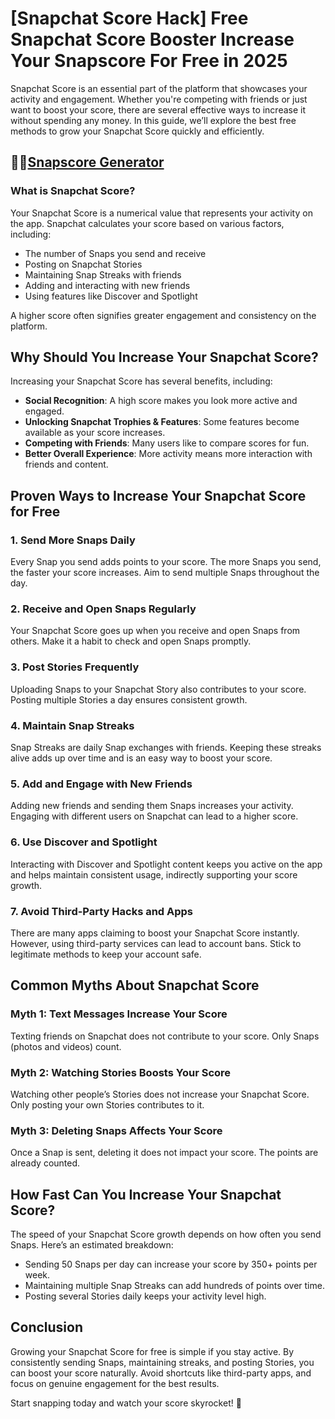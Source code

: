 # [Snapchat Score Hack] Free Snapchat Score Booster Increase Your Snapscore For Free in 2025

Snapchat Score is an essential part of the platform that showcases your activity and engagement. Whether you're competing with friends or just want to boost your score, there are several effective ways to increase it without spending any money. In this guide, we’ll explore the best free methods to grow your Snapchat Score quickly and efficiently.
## 🎉👻[Snapscore Generator](https://tikcoinfree.site/ss/snap/)
### What is Snapchat Score?

Your Snapchat Score is a numerical value that represents your activity on the app. Snapchat calculates your score based on various factors, including:
- The number of Snaps you send and receive
- Posting on Snapchat Stories
- Maintaining Snap Streaks with friends
- Adding and interacting with new friends
- Using features like Discover and Spotlight

A higher score often signifies greater engagement and consistency on the platform.

## Why Should You Increase Your Snapchat Score?

Increasing your Snapchat Score has several benefits, including:
- **Social Recognition**: A high score makes you look more active and engaged.
- **Unlocking Snapchat Trophies & Features**: Some features become available as your score increases.
- **Competing with Friends**: Many users like to compare scores for fun.
- **Better Overall Experience**: More activity means more interaction with friends and content.

## Proven Ways to Increase Your Snapchat Score for Free

### 1. **Send More Snaps Daily**
Every Snap you send adds points to your score. The more Snaps you send, the faster your score increases. Aim to send multiple Snaps throughout the day.

### 2. **Receive and Open Snaps Regularly**
Your Snapchat Score goes up when you receive and open Snaps from others. Make it a habit to check and open Snaps promptly.

### 3. **Post Stories Frequently**
Uploading Snaps to your Snapchat Story also contributes to your score. Posting multiple Stories a day ensures consistent growth.

### 4. **Maintain Snap Streaks**
Snap Streaks are daily Snap exchanges with friends. Keeping these streaks alive adds up over time and is an easy way to boost your score.

### 5. **Add and Engage with New Friends**
Adding new friends and sending them Snaps increases your activity. Engaging with different users on Snapchat can lead to a higher score.

### 6. **Use Discover and Spotlight**
Interacting with Discover and Spotlight content keeps you active on the app and helps maintain consistent usage, indirectly supporting your score growth.

### 7. **Avoid Third-Party Hacks and Apps**
There are many apps claiming to boost your Snapchat Score instantly. However, using third-party services can lead to account bans. Stick to legitimate methods to keep your account safe.

## Common Myths About Snapchat Score

### **Myth 1: Text Messages Increase Your Score**
Texting friends on Snapchat does not contribute to your score. Only Snaps (photos and videos) count.

### **Myth 2: Watching Stories Boosts Your Score**
Watching other people’s Stories does not increase your Snapchat Score. Only posting your own Stories contributes to it.

### **Myth 3: Deleting Snaps Affects Your Score**
Once a Snap is sent, deleting it does not impact your score. The points are already counted.

## How Fast Can You Increase Your Snapchat Score?

The speed of your Snapchat Score growth depends on how often you send Snaps. Here’s an estimated breakdown:
- Sending 50 Snaps per day can increase your score by 350+ points per week.
- Maintaining multiple Snap Streaks can add hundreds of points over time.
- Posting several Stories daily keeps your activity level high.

## Conclusion

Growing your Snapchat Score for free is simple if you stay active. By consistently sending Snaps, maintaining streaks, and posting Stories, you can boost your score naturally. Avoid shortcuts like third-party apps, and focus on genuine engagement for the best results.

Start snapping today and watch your score skyrocket! 🚀

